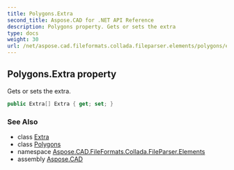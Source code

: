 ```yaml
---
title: Polygons.Extra
second_title: Aspose.CAD for .NET API Reference
description: Polygons property. Gets or sets the extra
type: docs
weight: 30
url: /net/aspose.cad.fileformats.collada.fileparser.elements/polygons/extra/
---
```

## Polygons.Extra property

Gets or sets the extra.

```csharp
public Extra[] Extra { get; set; }
```

### See Also

* class [Extra](../../extra/)
* class [Polygons](../)
* namespace [Aspose.CAD.FileFormats.Collada.FileParser.Elements](../../polygons/)
* assembly [Aspose.CAD](../../../)


